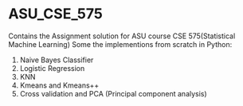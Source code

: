# ASU_CSE_575
Contains the Assignment solution for ASU course CSE 575(Statistical Machine Learning)
Some the implementions from scratch in Python:
  1. Naive Bayes Classifier
  2. Logistic Regression
  3. KNN
  4. Kmeans and Kmeans++
  5. Cross validation and PCA (Principal component analysis)
  
